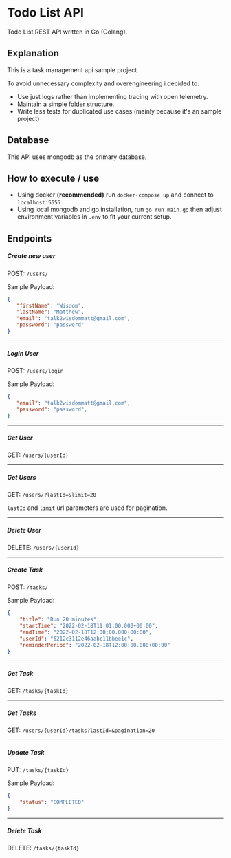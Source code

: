 # Todo List API

Todo List REST API written in Go (Golang).

## Explanation

This is a task management api sample project.

To avoid unnecessary complexity and overengineering i decided to:

* Use just logs rather than implementing tracing with open telemetry.
* Maintain a simple folder structure.
* Write less tests for duplicated use cases (mainly because it's an sample project)

## Database

This API uses mongodb as the primary database.

## How to execute / use

* Using docker **(recommended)** run `docker-compose up` and connect to `localhost:5555`
* Using local mongodb and go installation, run `go run main.go` then adjust environment variables in `.env` to fit your current setup.

## Endpoints

##### Create new user

POST:  `/users/`

Sample Payload:

```json
{
   "firstName": "Wisdom",
   "lastName": "Matthew",
   "email": "talk2wisdommatt@gmail.com",
   "password": "password"
}
```

---

##### Login User

POST: `/users/login`

Sample Payload:

```json
{
   "email": "talk2wisdommatt@gmail.com",
   "password": "password",
}
```

---

##### Get User

GET: `/users/{userId}`

---

##### Get Users

GET: `/users/?lastId=&limit=20`

`lastId` and `limit` url parameters are used for pagination.

---

##### Delete User

DELETE: `/users/{userId}`

---

##### Create Task

POST: `/tasks/`

Sample Payload:

```json
{
    "title": "Run 20 minutes",
    "startTime": "2022-02-18T11:01:00.000+00:00",
    "endTime": "2022-02-18T12:00:00.000+00:00",
    "userId": "6212c3112e46aabc11bbee1c",
    "reminderPeriod": "2022-02-18T12:00:00.000+00:00"
}
```

---

##### Get Task

GET: `/tasks/{taskId}`

---

##### Get Tasks

GET: `/users/{userId}/tasks?lastId=&pagination=20`

---

##### Update Task

PUT: `/tasks/{taskId}`

Sample Payload:

```json
{
    "status": "COMPLETED"
}
```

---



##### Delete Task

DELETE: `/tasks/{taskId}`
